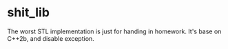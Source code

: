 # shit_lib
The worst STL implementation is just for handing in homework.
It's base on C++2b, and disable exception.
